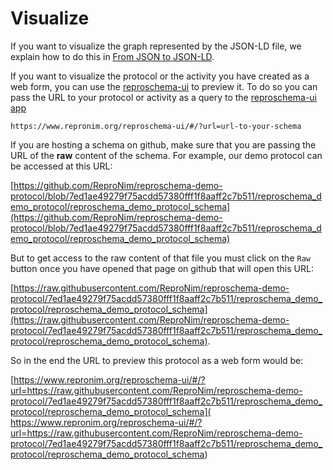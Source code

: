 # Visualize

If you want to visualize the graph represented by the JSON-LD file,
we explain how to do this in [From JSON to JSON-LD](../FAQ.md#from-json-to-json-ld).

If you want to visualize the protocol or the activity you have created as a web form,
you can use the [reproschema-ui](https://github.com/ReproNim/reproschema-ui) to preview it.
To do so you can pass the URL to your protocol or activity as a query
to the [reproschema-ui app](https://www.repronim.org/reproschema-ui/)

```https://www.repronim.org/reproschema-ui/#/?url=url-to-your-schema```

If you are hosting a schema on github, make sure that you are passing the URL of the **raw** content of the schema.
For example, our demo protocol can be accessed at this URL:

[https://github.com/ReproNim/reproschema-demo-protocol/blob/7ed1ae49279f75acdd57380fff1f8aaff2c7b511/reproschema_demo_protocol/reproschema_demo_protocol_schema](https://github.com/ReproNim/reproschema-demo-protocol/blob/7ed1ae49279f75acdd57380fff1f8aaff2c7b511/reproschema_demo_protocol/reproschema_demo_protocol_schema)

But to get access to the raw content of that file you must click on the `Raw` button
once you have opened that page on github that will open this URL:

[https://raw.githubusercontent.com/ReproNim/reproschema-demo-protocol/7ed1ae49279f75acdd57380fff1f8aaff2c7b511/reproschema_demo_protocol/reproschema_demo_protocol_schema](https://raw.githubusercontent.com/ReproNim/reproschema-demo-protocol/7ed1ae49279f75acdd57380fff1f8aaff2c7b511/reproschema_demo_protocol/reproschema_demo_protocol_schema).

So in the end the URL to preview this protocol as a web form would be:

[https://www.repronim.org/reproschema-ui/#/?url=https://raw.githubusercontent.com/ReproNim/reproschema-demo-protocol/7ed1ae49279f75acdd57380fff1f8aaff2c7b511/reproschema_demo_protocol/reproschema_demo_protocol_schema](
https://www.repronim.org/reproschema-ui/#/?url=https://raw.githubusercontent.com/ReproNim/reproschema-demo-protocol/7ed1ae49279f75acdd57380fff1f8aaff2c7b511/reproschema_demo_protocol/reproschema_demo_protocol_schema)
